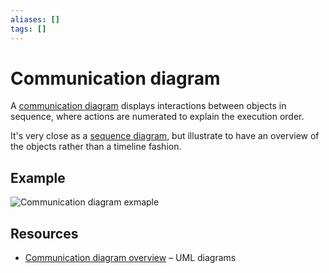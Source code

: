 ```yaml
---
aliases: []
tags: []
---
```


# Communication diagram

A [communication diagram](https://wikipedia.org/wiki/communication_diagram) displays interactions between objects in sequence, where actions are numerated to explain the execution order.

It's very close as a [sequence diagram](sequence-diagram.md), but illustrate to have an overview of the objects rather than a timeline fashion.

## Example

![Communication diagram exmaple](https://www.uml-diagrams.org/communication-diagrams/communication-diagram-overview.png)

## Resources

- [Communication diagram overview](https://www.uml-diagrams.org/communication-diagrams.html) – UML diagrams